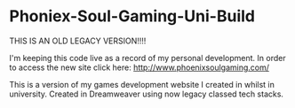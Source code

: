 # Phoniex-Soul-Gaming-Uni-Build

THIS IS AN OLD LEGACY VERSION!!!!

I'm keeping this code live as a record of my personal development. In order to access the new site click here: http://www.phoenixsoulgaming.com/

This is a version of my games development website I created in whilst in university. Created in Dreamweaver using now legacy classed tech stacks.


